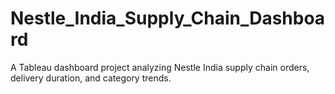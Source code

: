 # Nestle_India_Supply_Chain_Dashboard
A Tableau dashboard project analyzing Nestle India supply chain orders, delivery duration, and category trends.
